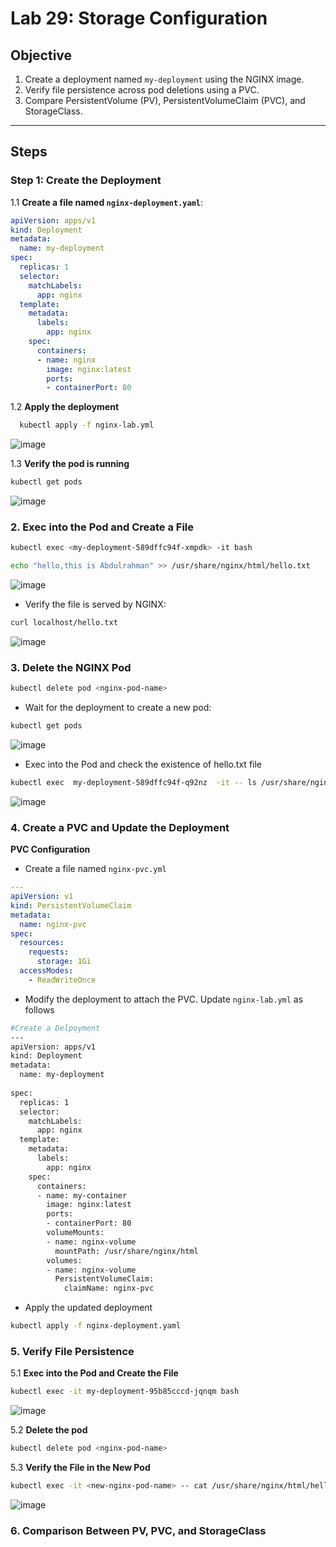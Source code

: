 # Lab 29: Storage Configuration  

## Objective  
1. Create a deployment named `my-deployment` using the NGINX image.  
2. Verify file persistence across pod deletions using a PVC.  
3. Compare PersistentVolume (PV), PersistentVolumeClaim (PVC), and StorageClass.  

---

## Steps  

### Step 1: Create the Deployment  

1.1 **Create a file named `nginx-deployment.yaml`**:  

```yaml
apiVersion: apps/v1
kind: Deployment
metadata:
  name: my-deployment
spec:
  replicas: 1
  selector:
    matchLabels:
      app: nginx
  template:
    metadata:
      labels:
        app: nginx
    spec:
      containers:
      - name: nginx
        image: nginx:latest
        ports:
        - containerPort: 80
```

1.2 **Apply the deployment**

```bash
  kubectl apply -f nginx-lab.yml
```
![image](https://github.com/user-attachments/assets/57479050-ce39-419a-b3fe-9595a07e85ce)

1.3 **Verify the pod is running**

```bash
kubectl get pods
```
![image](https://github.com/user-attachments/assets/f69719b3-1d6a-43e6-920e-c7c45cfe4cdf)

### 2. Exec into the Pod and Create a File

```bash
kubectl exec <my-deployment-589dffc94f-xmpdk> -it bash
```

```bash
echo "hello,this is Abdulrahman" >> /usr/share/nginx/html/hello.txt
```
![image](https://github.com/user-attachments/assets/386d3e82-3b52-4b00-abac-28f8d6cfde4b)


- Verify the file is served by NGINX:

```bash
curl localhost/hello.txt
```
![image](https://github.com/user-attachments/assets/4ec11af7-797d-4798-b813-989550d38729)

### 3. Delete the NGINX Pod

```bash
kubectl delete pod <nginx-pod-name>
```
- Wait for the deployment to create a new pod:

```bash
kubectl get pods
```
![image](https://github.com/user-attachments/assets/f78c663e-8fa9-44c2-ba5c-0cf1010f0ab6)

- Exec into the Pod and check the existence of hello.txt file

```bash
kubectl exec  my-deployment-589dffc94f-q92nz  -it -- ls /usr/share/nginx/html/
```

![image](https://github.com/user-attachments/assets/cd633b42-514d-47d5-a220-8751289badf2)

### 4. Create a PVC and Update the Deployment

**PVC Configuration**

- Create a file named `nginx-pvc.yml`

```yaml
---
apiVersion: v1 
kind: PersistentVolumeClaim
metadata:
  name: nginx-pvc
spec:
  resources:
    requests:
      storage: 1Gi
  accessModes:
    - ReadWriteOnce
```
- Modify the deployment to attach the PVC. Update `nginx-lab.yml` as follows

```bash
#Create a Delpoyment
---
apiVersion: apps/v1
kind: Deployment
metadata:
  name: my-deployment
  
spec:
  replicas: 1
  selector:
    matchLabels:
      app: nginx
  template:
    metadata:
      labels:
        app: nginx
    spec:
      containers:
      - name: my-container
        image: nginx:latest
        ports:
        - containerPort: 80
        volumeMounts: 
        - name: nginx-volume
          mountPath: /usr/share/nginx/html
        volumes: 
        - name: nginx-volume
          PersistentVolumeClaim:
            claimName: nginx-pvc
```
- Apply the updated deployment

```bash
kubectl apply -f nginx-deployment.yaml
```

### 5. Verify File Persistence 

5.1 **Exec into the Pod and Create the File**


```bash
kubectl exec -it my-deployment-95b85cccd-jqnqm bash
```

![image](https://github.com/user-attachments/assets/689958b4-1b84-4b7c-a7fb-f3ebe7a0980e)

5.2 **Delete the pod**

```bash
kubectl delete pod <nginx-pod-name>
```

5.3 **Verify the File in the New Pod**

```bash
kubectl exec -it <new-nginx-pod-name> -- cat /usr/share/nginx/html/hello.txt
```

![image](https://github.com/user-attachments/assets/7c5efcf3-0488-4efb-864a-fb5721cc02c0)


### 6. Comparison Between PV, PVC, and StorageClass


